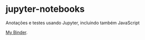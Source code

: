 # jupyter-notebooks
Anotações e testes usando Jupyter, incluindo também JavaScript

[My Binder](https://mybinder.org/v2/gh/carlosdelfino/jupyter-notebooks/master).
